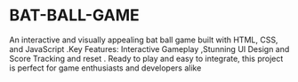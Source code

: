 # BAT-BALL-GAME
An interactive and visually appealing bat ball game built with HTML, CSS, and JavaScript .Key Features: Interactive Gameplay ,Stunning UI Design and Score Tracking and reset . Ready to play and easy to integrate, this project is perfect for game enthusiasts and developers alike
